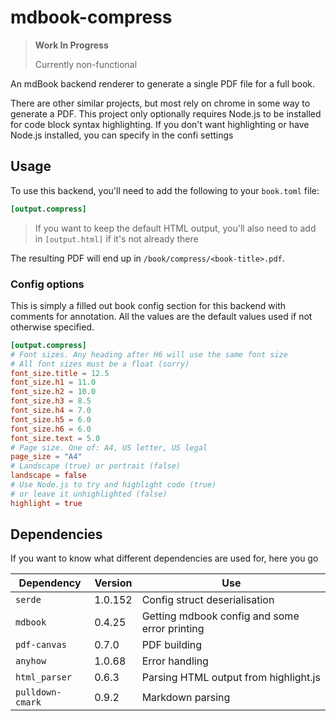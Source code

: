 # mdbook-compress

> **Work In Progress**
>
> Currently non-functional

An mdBook backend renderer to generate a single PDF file for a full book.

There are other similar projects, but most rely on chrome in some way to generate a PDF. This project only optionally
requires Node.js to be installed for code block syntax highlighting. If you don't want highlighting or have Node.js
installed, you can specify in the confi settings

## Usage

To use this backend, you'll need to add the following to your `book.toml` file:

```toml
[output.compress]
```

> If you want to keep the default HTML output, you'll also need to add in `[output.html]` if it's not already there

The resulting PDF will end up in `/book/compress/<book-title>.pdf`.

### Config options

This is simply a filled out book config section for this backend with comments for annotation. All the values are the default values used if not otherwise specified.

```toml
[output.compress]
# Font sizes. Any heading after H6 will use the same font size
# All font sizes must be a float (sorry)
font_size.title = 12.5
font_size.h1 = 11.0
font_size.h2 = 10.0
font_size.h3 = 8.5
font_size.h4 = 7.0
font_size.h5 = 6.0
font_size.h6 = 6.0
font_size.text = 5.0
# Page size. One of: A4, US letter, US legal
page_size = "A4"
# Landscape (true) or portrait (false)
landscape = false
# Use Node.js to try and highlight code (true)
# or leave it unhighlighted (false)
highlight = true
```

## Dependencies

If you want to know what different dependencies are used for, here you go

| Dependency       | Version | Use                                           |
|------------------|---------|-----------------------------------------------|
| `serde`          | 1.0.152 | Config struct deserialisation                 |
| `mdbook`         | 0.4.25  | Getting mdbook config and some error printing |
| `pdf-canvas`     | 0.7.0   | PDF building                                  |
| `anyhow`         | 1.0.68  | Error handling                                |
| `html_parser`    | 0.6.3   | Parsing HTML output from highlight.js         |
| `pulldown-cmark` | 0.9.2   | Markdown parsing                              |
